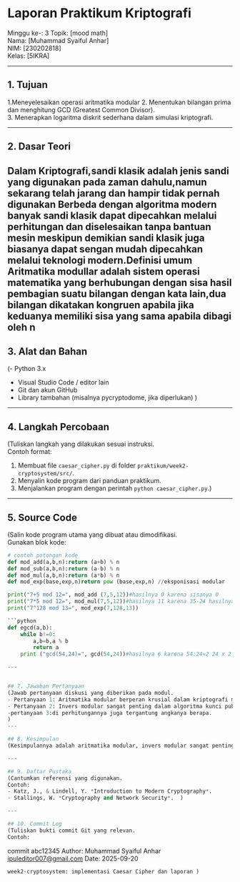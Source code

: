 # Laporan Praktikum Kriptografi
Minggu ke-: 3
Topik: [mood math]  
Nama: [Muhammad Syaiful Anhar]  
NIM: [230202818]  
Kelas: [5IKRA]  

---

## 1. Tujuan
1.Meneyelesaikan operasi aritmatika modular
2. Menentukan bilangan prima dan menghitung GCD (Greatest Common Divisor).  
3. Menerapkan logaritma diskrit sederhana dalam simulasi kriptografi.  

---

## 2. Dasar Teori
Dalam Kriptografi,sandi klasik adalah jenis sandi yang digunakan pada zaman dahulu,namun sekarang telah jarang dan hampir tidak pernah digunakan
Berbeda dengan algoritma modern banyak sandi klasik dapat dipecahkan melalui perhitungan dan diselesaikan tanpa bantuan mesin meskipun demikian sandi klasik juga biasanya dapat sengan mudah dipecahkan melalui teknologi modern.Definisi umum Aritmatika modullar adalah sistem operasi matematika yang berhubungan dengan sisa hasil pembagian suatu bilangan dengan kata lain,dua bilangan dikatakan kongruen apabila jika keduanya memiliki sisa yang sama apabila dibagi oleh n
---

## 3. Alat dan Bahan
(- Python 3.x  
- Visual Studio Code / editor lain  
- Git dan akun GitHub  
- Library tambahan (misalnya pycryptodome, jika diperlukan)  )

---

## 4. Langkah Percobaan
(Tuliskan langkah yang dilakukan sesuai instruksi.  
Contoh format:
1. Membuat file `caesar_cipher.py` di folder `praktikum/week2-cryptosystem/src/`.
2. Menyalin kode program dari panduan praktikum.
3. Menjalankan program dengan perintah `python caesar_cipher.py`.)

---

## 5. Source Code
(Salin kode program utama yang dibuat atau dimodifikasi.  
Gunakan blok kode:

```python
# contoh potongan kode
def mod_add(a,b,n):return (a+b) % n
def mod_sub(a,b,n):return (a-b) % n
def mod_mul(a,b,n):return (a*b) % n
def mod_exp(base,exp,n)return pow (base,exp,n) //eksponisasi modular

print("7+5 mod 12=", mod_add (7,5,12))#hasilnya 0 karena sisanya 0
print("7*5 mod 12=", mod_mul(7,5,12))#hasilnya 11 karena 35-24 hasilnya=11 
print("7^128 mod 13=", mod_exp(7,128,13))

```python
def egcd(a,b):
    while b!=0:
        a,b=b,a % b
        return a
    print ("gcd(54,24)=", gcd(54,24))#hasilnya 6 karena 54:24=2 24 x 2 hasilnya 48 maka hasilnya adalah = 6

---


## 7. Jawaban Pertanyaan
(Jawab pertanyaan diskusi yang diberikan pada modul.  
- Pertanyaan 1: Aritmatika modular berperan krusial dalam kriptografi modern dengan menyediakan kerangka kerja untuk perhitungan yang aman dan efisien, terutama pada algoritma kunci seperti RSA dan Diffie-Hellman,serta mendukung algoritma kunci simetris seperti AES   
- Pertanyaan 2: Invers modular sangat penting dalam algoritma kunci publik karena digunakan untuk menghitung kunci privat dari kunci publik dalam algoritma seperti RSA.
-pertanyaan 3:di perhitungannya juga tergantung angkanya berapa. 
)
---

## 8. Kesimpulan
(Kesimpulannya adalah aritmatika modular, invers modular sangat penting karena masing masing memiliki peran penting dalam menghitung kunci privat dan publik.  )

---

## 9. Daftar Pustaka
(Cantumkan referensi yang digunakan.  
Contoh:  
- Katz, J., & Lindell, Y. *Introduction to Modern Cryptography*.  
- Stallings, W. *Cryptography and Network Security*.  )

---

## 10. Commit Log
(Tuliskan bukti commit Git yang relevan.  
Contoh:
```
commit abc12345
Author: Muhammad Syaiful Anhar <ipuleditor007@gmail.com>
Date:   2025-09-20

    week2-cryptosystem: implementasi Caesar Cipher dan laporan )
```
